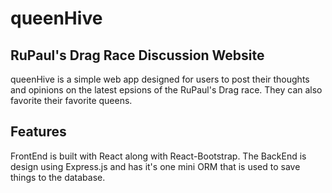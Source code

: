 # queenHive
## RuPaul's Drag Race Discussion Website 

queenHive is a simple web app designed for users to post their thoughts and opinions on the latest epsions of the RuPaul's Drag race. They can also favorite their favorite queens.  

## Features
FrontEnd is built with React along with React-Bootstrap. The BackEnd is design using Express.js and has it's one mini ORM that is used to save things to the database.

